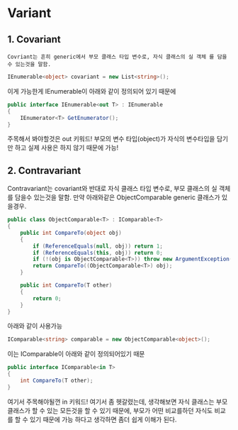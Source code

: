 # Variant
## 1. Covariant
	Covriant는 흔히 generic에서 부모 클래스 타입 변수로, 자식 클래스의 실 객체 를 담을수 있는것을 말함.
```csharp
IEnumerable<object> covariant = new List<string>();
```
이게 가능한게 IEnumerable이 아래와 같이 정의되어 있기 때문에
```csharp
public interface IEnumerable<out T> : IEnumerable
{
	IEnumerator<T> GetEnumerator();
}
```
주목해서 봐야할것은 out 키워드!
부모의 변수 타입(object)가 자식의 변수타입을 담기만 하고 실제 사용은 하지 않기 때문에 가능!

## 2. Contravariant
Contravariant는 covariant와 반대로 자식 클래스 타입 변수로, 부모 클래스의 실 객체를 담을수 있는것을 말함.
만약 아래와같은 ObjectComparable generic 클래스가 있을경우.
```csharp
public class ObjectComparable<T> : IComparable<T>
{
    public int CompareTo(object obj)
    {
        if (ReferenceEquals(null, obj)) return 1;
        if (ReferenceEquals(this, obj)) return 0;
        if (!(obj is ObjectComparable<T>)) throw new ArgumentException($"Object must be of type {nameof(ObjectComparable<T>)}");
        return CompareTo((ObjectComparable<T>) obj);
    }

    public int CompareTo(T other)
    {
        return 0;
    }
}
```
 아래와 같이 사용가능
```csharp
IComparable<string> comparable = new ObjectComparable<object>();
```
이는 IComparable이 아래와 같이 정의되어있기 때문
```csharp
public interface IComparable<in T>
{
	int CompareTo(T other);
}
```
여기서 주목해야될껀 in 키워드!
여기서 좀 헷갈렸는데, 생각해보면 자식 클래스는 부모클래스가 할 수 있는 모든것을 할 수 있기 때문에, 부모가 어떤 비교를하던
자식도 비교를 할 수 있기 때문에 가능 하다고 생각하면 좀더 쉽게 이해가 된다.
